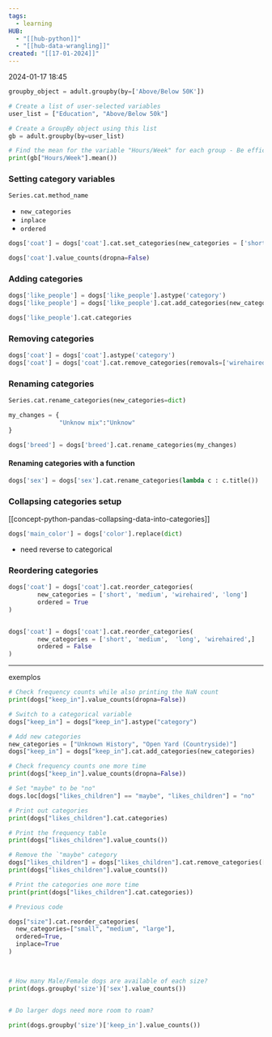 ```yaml
---
tags:
  - learning
HUB:
  - "[[hub-python]]"
  - "[[hub-data-wrangling]]"
created: "[[17-01-2024]]"
---
```

2024-01-17  18:45


```python
groupby_object = adult.groupby(by=['Above/Below 50K'])
```

```python
# Create a list of user-selected variables
user_list = ["Education", "Above/Below 50k"]

# Create a GroupBy object using this list
gb = adult.groupby(by=user_list)

# Find the mean for the variable "Hours/Week" for each group - Be efficient!
print(gb["Hours/Week"].mean())
```


### Setting category variables
```python
Series.cat.method_name
```

- `new_categories`
- `inplace`
- `ordered`

```python
dogs['coat'] = dogs['coat'].cat.set_categories(new_categories = ['short','medium','long'])

dogs['coat'].value_counts(dropna=False)
```

### Adding categories
```python
dogs['like_people'] = dogs['like_people'].astype('category')
dogs['like_people'] = dogs['like_people'].cat.add_categories(new_categories = ['did not check','could not tell'])

dogs['like_people'].cat.categories


```

### Removing categories

```python
dogs['coat'] = dogs['coat'].astype('category')
dogs['coat'] = dogs['coat'].cat.remove_categories(removals=['wirehaired'])
```


### Renaming categories

```python
Series.cat.rename_categories(new_categories=dict)
```

```python
my_changes = {
			  "Unknow mix":"Unknow"
}

dogs['breed'] = dogs['breed'].cat.rename_categories(my_changes) 

```

#### Renaming categories with a function

```python
dogs['sex'] = dogs['sex'].cat.rename_categories(lambda c : c.title())
```

### Collapsing categories setup
[[concept-python-pandas-collapsing-data-into-categories]]

```python
dogs['main_color'] = dogs['color'].replace(dict)
```
- need reverse to categorical


### Reordering categories

```python
dogs['coat'] = dogs['coat'].cat.reorder_categories(
		new_categories = ['short', 'medium', 'wirehaired', 'long']
		ordered = True
)


dogs['coat'] = dogs['coat'].cat.reorder_categories(
		new_categories = ['short', 'medium',  'long', 'wirehaired',]
		ordered = False
)
```




---
 exemplos

```python
# Check frequency counts while also printing the NaN count
print(dogs["keep_in"].value_counts(dropna=False))

# Switch to a categorical variable
dogs["keep_in"] = dogs["keep_in"].astype("category")

# Add new categories
new_categories = ["Unknown History", "Open Yard (Countryside)"]
dogs["keep_in"] = dogs["keep_in"].cat.add_categories(new_categories)

# Check frequency counts one more time
print(dogs["keep_in"].value_counts(dropna=False))
```

```python
# Set "maybe" to be "no"
dogs.loc[dogs["likes_children"] == "maybe", "likes_children"] = "no"

# Print out categories
print(dogs["likes_children"].cat.categories)

# Print the frequency table
print(dogs["likes_children"].value_counts())

# Remove the `"maybe" category
dogs["likes_children"] = dogs["likes_children"].cat.remove_categories(["maybe"])
print(dogs["likes_children"].value_counts())

# Print the categories one more time
print(print(dogs["likes_children"].cat.categories))
```

```python
# Previous code

dogs["size"].cat.reorder_categories(
  new_categories=["small", "medium", "large"],
  ordered=True,
  inplace=True
)

  

# How many Male/Female dogs are available of each size?
print(dogs.groupby('size')['sex'].value_counts())
  

# Do larger dogs need more room to roam?

print(dogs.groupby('size')['keep_in'].value_counts())
```

